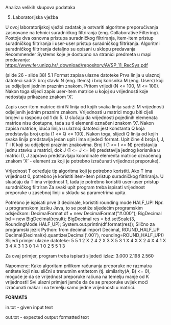 Analiza velikih skupova podataka

5. Laboratorijska vježba

U ovoj laboratorijskoj vježbi zadatak je ostvariti algoritme preporučivanja zasnovane na tehnici
suradničkog filtriranja (eng. Collaborative Filtering). Postoje dva osnovna pristupa suradničkog
filtriranja, item-item pristup suradničkog filtriranja i user-user pristup suradničkog filtriranja.
Algoritmi suradničkog filtriranja detaljno su opisani u sklopu predavanja Recommender Systems
koje je dostupno na stranici predmeta u mapi predavanja:
https://www.fer.unizg.hr/_download/repository/AVSP_11_RecSys.pdf

(slide 26 - slide 38)
5.1 Format zapisa ulazne datoteke
Prva linija u ulaznoj datoteci sadrži broj stavki N (eng. Items) i broj korisnika M (eng. Users) koji
su odijeljeni jednim praznim znakom. Pritom vrijedi (N <= 100, M <= 100).
Nakon toga slijedi zapis user-item matrice u kojoj su vrijednosti koje nedostaju prikazane
znakom ‘X’.

Zapis user-item matrice čini N linija od kojih svaka linija sadrži M vrijednosti odjeljenih jednim
praznim znakom. Vrijednosti u matrici mogu biti cijeli brojevi u rasponu od 1 do 5. U slučaju da
vrijednosti pojedinih elemenata matrice nisu dostupne, tada su ti elementi označeni znakom ‘X’.
Nakon zapisa matrice, iduća linija u ulaznoj datoteci jest konstanta Q koja predstavlja broj upita
(1 <= Q <= 100). Nakon toga, slijedi Q linija od kojih svaka linija predstavlja jedan upit i ima
sljedeći format. Upit čine 4 broja I, J, T i K koji su odijeljeni praznim znakovima. Broj I (1 <= I <=
N) predstavlja jednu stavku u matrici, dok J (1 <= J <= M) predstavlja jednog korisnika u matrici
(I, J zapravo predstavljaju koordinate elementa matrice označenog znakom ‘X’ - element za koji
je potrebno izračunati vrijednost preporuke). 

Vrijednost T određuje tip algoritma koji je potrebno
koristiti. Ako T ima vrijednost 0, potrebno je koristiti item-item pristup suradničkog filtriranja. U
sluačaju da T ima vrijednost 1, tada je potrebno koristiti user-user pristup suradničkog filtriran
Za svaki upit program treba ispisati vrijednost preporuke u zasebnoj liniji u skladu sa
parametrima upita.

Potrebno je ispisati prve 3 decimale, koristiti rounding mode HALF_UP!
Npr. u programskom jeziku Java​, to se postiže sljedećim programskim odsječkom:
DecimalFormat df = new DecimalFormat("#.000");
BigDecimal bd = new BigDecimal(result);
BigDecimal res = bd.setScale(3, RoundingMode.HALF_UP);
System.out.println(df.format(res));
Slično za programski jezik Python​:
from decimal import Decimal, ROUND_HALF_UP
Decimal(Decimal(x).quantize(Decimal('.001'), rounding=ROUND_HALF_UP))
Slijedi primjer ulazne datoteke:
5 5
1 2 X 2 4
2 X 3 X 5
3 1 X 4 X
X 2 4 X 4
1 X 3 4 X
3
1 3 0 1
4 1 0 2
5 5 1 3

Za ovaj primjer, program treba ispisati sljedeći izlaz:
3.000
2.198
2.560

Napomene​:
Kako algoritam prilikom računanja preporuke ne razmatra entitete koji nisu slični s trenutnim
entitetom (tj. similarity(A, B) <= 0), moguće je da se vrijednost preporuke računa na temelju
manje od K vrijednosti! Svi ulazni primjeri jamče da će se preporuke uvijek moći izračunati
makar i na temelju samo jedne vrijednosti u matrici.

**FORMATS**

in.txt - given input text


out.txt - expected output formatted text

